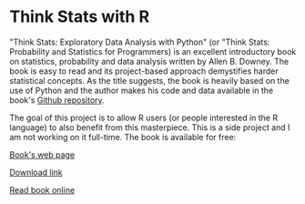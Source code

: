 # Think Stats with R

"Think Stats: Exploratory Data Analysis with Python" (or "Think Stats: Probability and Statistics for Programmers) is an excellent introductory book on statistics, probability and data analysis written by Allen B. Downey. The book is easy to read and its project-based approach demystifies harder statistical concepts. As the title suggests, the book is heavily based on the use of Python and the author makes his code and data available in the book's [Github repository](https://github.com/AllenDowney/ThinkStats2).

The goal of this project is to allow R users (or people interested in the R language) to also benefit from this masterpiece. This is a side project and I am not working on it full-time. The book is available for free:

[Book's web page](https://greenteapress.com/wp/think-stats-2e/)

[Download link](http://greenteapress.com/thinkstats2/thinkstats2.pdf)

[Read book online](http://greenteapress.com/thinkstats2/html/index.html)
